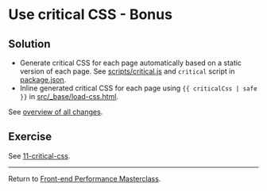 # Use critical CSS - Bonus

## Solution

* Generate critical CSS for each page automatically based on a static version of each page. See [scripts/critical.js](scripts/critical.js) and `critical` script in [package.json](package.json).
* Inline generated critical CSS for each page using `{{ criticalCss | safe }}` in [src/_base/load-css.html](src/_base/load-css.html).

See [overview of all changes](https://github.com/voorhoede/performance-masterclass-2017-10/commit/d3b9e2ae56994d244fea1ff1b64852d7f678ca4b).


## Exercise

See [11-critical-css](https://github.com/voorhoede/performance-masterclass-2017-10/tree/11-critical-css).

---

Return to [Front-end Performance Masterclass](https://github.com/voorhoede/performance-masterclass-2017-10).
